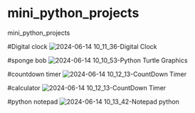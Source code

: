 # mini_python_projects
mini_python_projects

#Digital clock
![2024-06-14 10_11_36-Digital Clock](https://github.com/vimalj/mini_python_projects/assets/45177365/c57c5246-b83f-4259-af1f-bb7d0554860b)

#sponge bob
![2024-06-14 10_10_53-Python Turtle Graphics](https://github.com/vimalj/mini_python_projects/assets/45177365/8072724c-0ed4-4038-bba7-77e2ac38bcea)

#countdown timer
![2024-06-14 10_12_13-CountDown Timer](https://github.com/vimalj/mini_python_projects/assets/45177365/e6514ece-c94b-47dd-a70e-e47c52267fba)

#calculator
![2024-06-14 10_12_13-CountDown Timer](https://github.com/vimalj/mini_python_projects/assets/45177365/8fa73d80-5bc5-4e04-bbfc-d5fd0ebdd558)

#python notepad
![2024-06-14 10_13_42-Notepad python](https://github.com/vimalj/mini_python_projects/assets/45177365/4c5c80ce-1910-4f0f-8a7e-d28824a46e8d)
